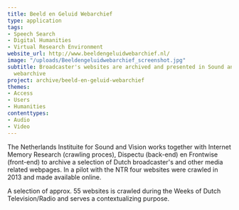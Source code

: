 ```yaml
---
title: Beeld en Geluid Webarchief
type: application
tags:
- Speech Search
- Digital Humanities
- Virtual Research Environment
website_url: http://www.beeldengeluidwebarchief.nl/
image: "/uploads/Beeldengeluidwebarchief_screenshot.jpg"
subtitle: Broadcaster's websites are archived and presented in Sound and Visions
  webarchive
project: archive/beeld-en-geluid-webarchief
themes:
- Access
- Users
- Humanities
contenttypes:
- Audio
- Video
---
```


The Netherlands Instituite for Sound and Vision works together with Internet Memory Research (crawling proces), Dispectu (back-end) en Frontwise (front-end) to archive a selection of Dutch broadcaster's and other media related webpages. In a pilot with the NTR four websites were crawled in 2013 and made available online.

A selection of approx. 55 websites is crawled during the Weeks of Dutch Television/Radio and serves a contextualizing purpose.
